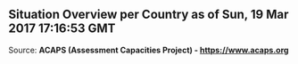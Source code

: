 ## Situation Overview per Country as of Sun, 19 Mar 2017 17:16:53 GMT

Source: **ACAPS (Assessment Capacities Project) - https://www.acaps.org**